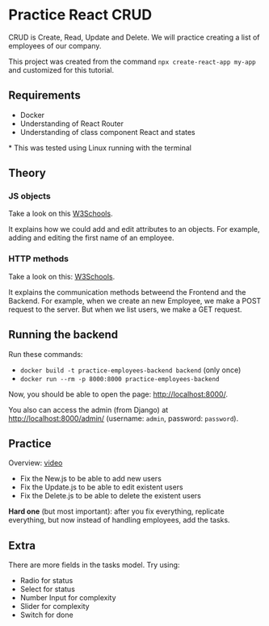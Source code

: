 # Practice React CRUD

CRUD is Create, Read, Update and Delete. We will practice creating a list of employees of our company.

This project was created from the command `npx create-react-app my-app` and customized for this tutorial.

## Requirements

- Docker
- Understanding of React Router
- Understanding of class component React and states

\* This was tested using Linux running with the terminal

## Theory

### JS objects

Take a look on this [W3Schools](https://www.w3schools.com/js/js_objects.asp).

It explains how we could add and edit attributes to an objects. For example, adding and editing the first name of an employee.

### HTTP methods

Take a look on this: [W3Schools](https://www.w3schools.com/tags/ref_httpmethods.asp).

It explains the communication methods betweend the Frontend and the Backend. For example, when we create an new Employee, we make a POST request to the server. But when we list users, we make a GET request.

## Running the backend

Run these commands:

- `docker build -t practice-employees-backend backend` (only once)
- `docker run --rm -p 8000:8000 practice-employees-backend`

Now, you should be able to open the page: [http://localhost:8000/](http://localhost:8000/).

You also can access the admin (from Django) at [http://localhost:8000/admin/](http://localhost:8000/admin/) (username: `admin`, password: `password`).

## Practice

Overview: [video](https://www.loom.com/share/07fef74ab44749dd9fdd0f4e0159b376)

- Fix the New.js to be able to add new users
- Fix the Update.js to be able to edit existent users
- Fix the Delete.js to be able to delete the existent users

**Hard one** (but most important): after you fix everything, replicate everything, but now instead of handling employees, add the tasks.

## Extra

There are more fields in the tasks model. Try using:

- Radio for status
- Select for status
- Number Input for complexity
- Slider for complexity
- Switch for done
